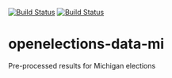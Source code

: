 [![Build Status](https://github.com/openelections/openelections-data-mi/actions/workflows/data_tests.yml/badge.svg?branch=master)](https://github.com/openelections/openelections-data-mi/actions/workflows/data_tests.yml?query=branch%3Amaster)
[![Build Status](https://github.com/openelections/openelections-data-mi/actions/workflows/format_tests.yml/badge.svg?branch=master)](https://github.com/openelections/openelections-data-mi/actions/workflows/format_tests.yml?query=branch%3Amaster)

# openelections-data-mi
Pre-processed results for Michigan elections
